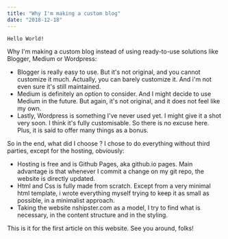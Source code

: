 ```yaml
---
title: "Why I'm making a custom blog"
date: "2018-12-18"
---
```


`Hello World!`

Why I'm making a custom blog instead of using ready-to-use solutions like Blogger, Medium or Wordpress:

*   Blogger is really easy to use. But it's not original, and you cannot customize it much. Actually, you can barely customize it. And i'm not even sure it's still maintained.
*   Medium is definitely an option to consider. And I might decide to use Medium in the future. But again, it's not original, and it does not feel like my own.
*   Lastly, Wordpress is something I've never used yet. I might give it a shot very soon. I think it's fully customisable. So there is no excuse here. Plus, it is said to offer many things as a bonus.

So in the end, what did I choose ? I chose to do everything without third parties, except for the hosting, obviously:

*   Hosting is free and is Github Pages, aka github.io pages. Main advantage is that whenever I commit a change on my git repo, the website is directly updated.
*   Html and Css is fully made from scratch. Except from a very minimal html template, i wrote everything myself trying to keep it as small as possible, in a minimalist approach.
*   Taking the website nshipster.com as a model, I try to find what is necessary, in the content structure and in the styling.

This is it for the first article on this website. See you around, folks!